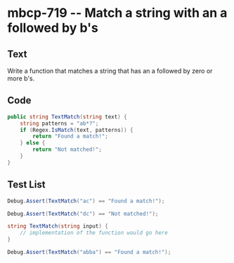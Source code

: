 # mbcp-719 -- Match a string with an a followed by b's

## Text

Write a function that matches a string that has an a followed by zero or more b's.

## Code

```csharp
public string TextMatch(string text) {
    string patterns = "ab*?";
    if (Regex.IsMatch(text, patterns)) {
        return "Found a match!";
    } else {
        return "Not matched!";
    }
}
```

## Test List

```csharp
Debug.Assert(TextMatch("ac") == "Found a match!");
```

```csharp
Debug.Assert(TextMatch("dc") == "Not matched!");

string TextMatch(string input) {
    // implementation of the function would go here
}
```

```csharp
Debug.Assert(TextMatch("abba") == "Found a match!");
```
